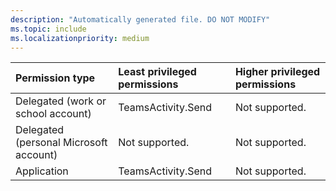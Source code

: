 ```yaml
---
description: "Automatically generated file. DO NOT MODIFY"
ms.topic: include
ms.localizationpriority: medium
---
```


|Permission type|Least privileged permissions|Higher privileged permissions|
|:---|:---|:---|
|Delegated (work or school account)|TeamsActivity.Send|Not supported.|
|Delegated (personal Microsoft account)|Not supported.|Not supported.|
|Application|TeamsActivity.Send|Not supported.|

